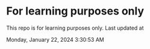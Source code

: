 # For learning purposes only
This repo is for learning purposes only.
Last updated at

Monday, January 22, 2024 3:30:53 AM

